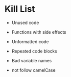 Kill List
=========
* Unused code 
* Functions with side effects 
* Unformatted code
* Repeated code blocks
* Bad variable names

* not follow camelCase 




